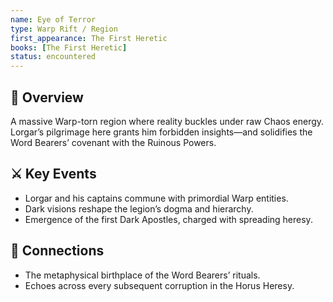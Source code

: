 ```yaml
---
name: Eye of Terror  
type: Warp Rift / Region  
first_appearance: The First Heretic  
books: [The First Heretic]  
status: encountered  
---
```


## 🧭 Overview  
A massive Warp-torn region where reality buckles under raw Chaos energy. Lorgar’s pilgrimage here grants him forbidden insights—and solidifies the Word Bearers’ covenant with the Ruinous Powers.

## ⚔️ Key Events  
- Lorgar and his captains commune with primordial Warp entities.  
- Dark visions reshape the legion’s dogma and hierarchy.  
- Emergence of the first Dark Apostles, charged with spreading heresy.

## 🔗 Connections  
- The metaphysical birthplace of the Word Bearers’ rituals.  
- Echoes across every subsequent corruption in the Horus Heresy.

